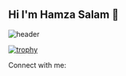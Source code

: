 ## Hi I'm Hamza Salam 👋

<!--
**HamzaSalam/HamzaSalam** is a ✨ _special_ ✨ repository because its `README.md` (this file) appears on your GitHub profile.

Here are some ideas to get you started:

- 🔭 I’m currently working on ...
- 🌱 I’m currently learning ...
- 👯 I’m looking to collaborate on ...
- 🤔 I’m looking for help with ...
- 💬 Ask me about ...
- 📫 How to reach me: ...
- 😄 Pronouns: ...
- ⚡ Fun fact: ...
-->
![header](https://capsule-render.vercel.app/api?type=venom&fontColor=d6ace6&color=auto&height=300&section=header&text=Stack%20Developer&fontSize=90)

[![trophy](https://github-profile-trophy.vercel.app/?username=hamzasalam)](https://github.com/ryo-ma/github-profile-trophy)

Connect with me:

